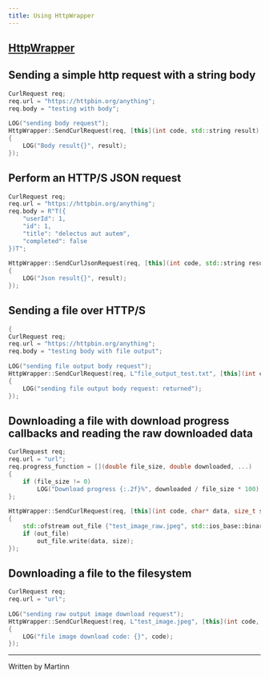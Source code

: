 ```yaml
---
title: Using HttpWrapper
---
```


## [HttpWrapper](/bakkesmod_api/Classes/Wrappers/Http/HttpWrapper/)

## Sending a simple http request with a string body
```cpp
CurlRequest req;
req.url = "https://httpbin.org/anything";
req.body = "testing with body";
 
LOG("sending body request");
HttpWrapper::SendCurlRequest(req, [this](int code, std::string result)
{
    LOG("Body result{}", result);
});
```
## Perform an HTTP/S JSON request
```cpp
CurlRequest req;
req.url = "https://httpbin.org/anything";
req.body = R"T({
    "userId": 1,
    "id": 1,
    "title": "delectus aut autem",
    "completed": false
})T";
 
HttpWrapper::SendCurlJsonRequest(req, [this](int code, std::string result)
{
    LOG("Json result{}", result);
});
```
## Sending a file over HTTP/S
```cpp
{
CurlRequest req;
req.url = "https://httpbin.org/anything";
req.body = "testing body with file output";
 
LOG("sending file output body request");
HttpWrapper::SendCurlRequest(req, L"file_output_test.txt", [this](int code, std::wstring result)
{
    LOG("sending file output body request: returned");
});
```
## Downloading a file with download progress callbacks and reading the raw downloaded data 
```cpp
CurlRequest req;
req.url = "url";
req.progress_function = [](double file_size, double downloaded, ...)
{
    if (file_size != 0)
        LOG("Download progress {:.2f}%", downloaded / file_size * 100); 
};
 
HttpWrapper::SendCurlRequest(req, [this](int code, char* data, size_t size)
{
    std::ofstream out_file {"test_image_raw.jpeg", std::ios_base::binary};
    if (out_file)
        out_file.write(data, size);
});
```
## Downloading a file to the filesystem
```cpp
CurlRequest req;
req.url = "url";
 
LOG("sending raw output image download request");
HttpWrapper::SendCurlRequest(req, L"test_image.jpeg", [this](int code, std::wstring out_path)
{
    LOG("file image download code: {}", code);
});
```

---
Written by Martinn